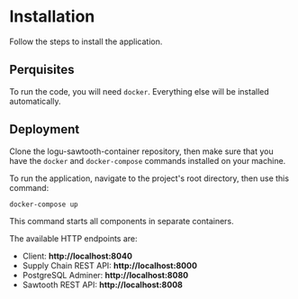 # Installation

Follow the steps to install the application.

## Perquisites

To run the code, you will need `docker`. Everything else will be installed automatically.

## Deployment

Clone the logu-sawtooth-container repository, then make sure that you have the `docker`
and `docker-compose` commands installed on your machine.

To run the application, navigate to the project's root directory, then use
this command:

```bash
docker-compose up
```

This command starts all components in separate containers.

The available HTTP endpoints are:
- Client: **http://localhost:8040**
- Supply Chain REST API: **http://localhost:8000**
- PostgreSQL Adminer: **http://localhost:8080**
- Sawtooth REST API: **http://localhost:8008**
